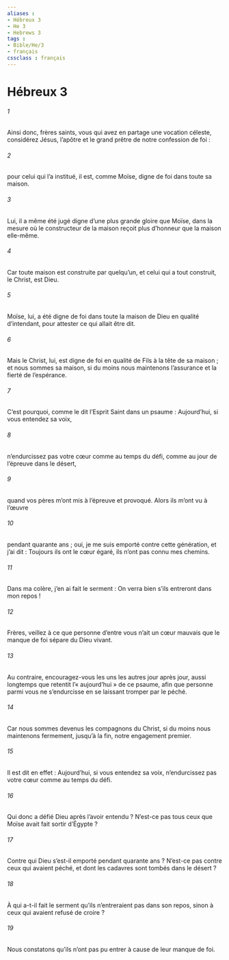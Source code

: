```yaml
---
aliases : 
- Hébreux 3
- He 3
- Hebrews 3
tags : 
- Bible/He/3
- français
cssclass : français
---
```


# Hébreux 3

###### 1
Ainsi donc, frères saints, vous qui avez en partage une vocation céleste, considérez Jésus, l’apôtre et le grand prêtre de notre confession de foi :
###### 2
pour celui qui l’a institué, il est, comme Moïse, digne de foi dans toute sa maison.
###### 3
Lui, il a même été jugé digne d’une plus grande gloire que Moïse, dans la mesure où le constructeur de la maison reçoit plus d’honneur que la maison elle-même.
###### 4
Car toute maison est construite par quelqu’un, et celui qui a tout construit, le Christ, est Dieu.
###### 5
Moïse, lui, a été digne de foi dans toute la maison de Dieu en qualité d’intendant, pour attester ce qui allait être dit.
###### 6
Mais le Christ, lui, est digne de foi en qualité de Fils à la tête de sa maison ; et nous sommes sa maison, si du moins nous maintenons l’assurance et la fierté de l’espérance.
###### 7
C’est pourquoi, comme le dit l’Esprit Saint dans un psaume :
Aujourd’hui, si vous entendez sa voix,
###### 8
n’endurcissez pas votre cœur
comme au temps du défi,
comme au jour de l’épreuve dans le désert,
###### 9
quand vos pères m’ont mis à l’épreuve et provoqué.
Alors ils m’ont vu à l’œuvre
###### 10
pendant quarante ans ;
oui, je me suis emporté contre cette génération,
et j’ai dit : Toujours ils ont le cœur égaré,
ils n’ont pas connu mes chemins.
###### 11
Dans ma colère, j’en ai fait le serment :
On verra bien s’ils entreront dans mon repos !
###### 12
Frères, veillez à ce que personne d’entre vous n’ait un cœur mauvais que le manque de foi sépare du Dieu vivant.
###### 13
Au contraire, encouragez-vous les uns les autres jour après jour, aussi longtemps que retentit l’« aujourd’hui » de ce psaume, afin que personne parmi vous ne s’endurcisse en se laissant tromper par le péché.
###### 14
Car nous sommes devenus les compagnons du Christ, si du moins nous maintenons fermement, jusqu’à la fin, notre engagement premier.
###### 15
Il est dit en effet :
Aujourd’hui, si vous entendez sa voix,
n’endurcissez pas votre cœur
comme au temps du défi.
###### 16
Qui donc a défié Dieu après l’avoir entendu ? N’est-ce pas tous ceux que Moïse avait fait sortir d’Égypte ?
###### 17
Contre qui Dieu s’est-il emporté pendant quarante ans ? N’est-ce pas contre ceux qui avaient péché, et dont les cadavres sont tombés dans le désert ?
###### 18
À qui a-t-il fait le serment qu’ils n’entreraient pas dans son repos, sinon à ceux qui avaient refusé de croire ?
###### 19
Nous constatons qu’ils n’ont pas pu entrer à cause de leur manque de foi.
